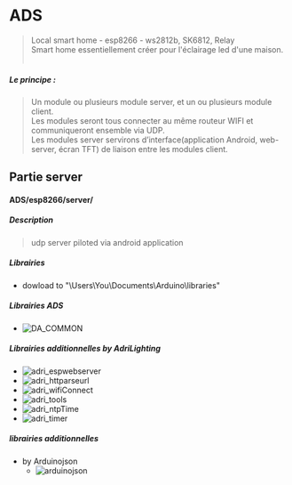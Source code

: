 # ADS
> Local smart home - esp8266 - ws2812b, SK6812, Relay<br>
> Smart home essentiellement créer pour l'éclairage led d'une maison.<br><br>
##### Le principe :
> Un module ou plusieurs module server, et un ou plusieurs module client.<br>
> Les modules seront tous connecter au même routeur WIFI et communiqueront ensemble via UDP.<br>
> Les modules server servirons d’interface(application Android, web-server, écran TFT) de liaison entre les modules client.

## Partie server
#### ADS/esp8266/server/
##### Description 
> udp server piloted via android application
##### Librairies 
- dowload to "\Users\You\Documents\Arduino\libraries"
##### Librairies ADS
* ![DA_COMMON](https://github.com/AdriLighting/DA_COMMON)
##### Librairies additionnelles by AdriLighting
* ![adri_espwebserver](https://github.com/AdriLighting/adri_espwebserver)
* ![adri_httparseurl](https://github.com/AdriLighting/adri_httparseurl)
* ![adri_wifiConnect](https://github.com/AdriLighting/adri_wifiConnect)
* ![adri_tools](https://github.com/AdriLighting/adri_tools)
* ![adri_ntpTime](https://github.com/AdriLighting/adri_ntpTime)
* ![adri_timer](https://github.com/AdriLighting/adri_timer)

##### librairies additionnelles
* by Arduinojson
  * ![arduinojson](https://github.com/bblanchon/ArduinoJson)
